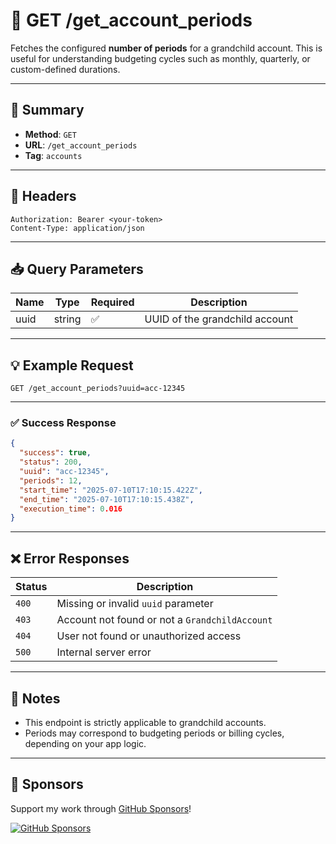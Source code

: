 # 📅 GET /get_account_periods

Fetches the configured **number of periods** for a grandchild account. This is useful for understanding budgeting cycles such as monthly, quarterly, or custom-defined durations.

---

## 📌 Summary

- **Method**: `GET`  
- **URL**: `/get_account_periods`  
- **Tag**: `accounts`

---

## 🔐 Headers

```
Authorization: Bearer <your-token>
Content-Type: application/json
```

---

## 📥 Query Parameters

| Name  | Type   | Required | Description                             |
|-------|--------|----------|-----------------------------------------|
| uuid  | string | ✅       | UUID of the grandchild account          |

---

## 💡 Example Request

```
GET /get_account_periods?uuid=acc-12345
```

---

### ✅ Success Response

```json
{
  "success": true,
  "status": 200,
  "uuid": "acc-12345",
  "periods": 12,
  "start_time": "2025-07-10T17:10:15.422Z",
  "end_time": "2025-07-10T17:10:15.438Z",
  "execution_time": 0.016
}
```

---

## ❌ Error Responses

| Status | Description                                                    |
|--------|----------------------------------------------------------------|
| `400`  | Missing or invalid `uuid` parameter                            |
| `403`  | Account not found or not a `GrandchildAccount`                 |
| `404`  | User not found or unauthorized access                          |
| `500`  | Internal server error                                          |

---

## 🧠 Notes

- This endpoint is strictly applicable to grandchild accounts.
- Periods may correspond to budgeting periods or billing cycles, depending on your app logic.

---
## 💖 Sponsors

Support my work through [GitHub Sponsors](https://github.com/sponsors/statisticsguru1)!

[![GitHub Sponsors](https://img.shields.io/github/sponsors/statisticsguru1?style=flat-square)](https://github.com/sponsors/statisticsguru1)
